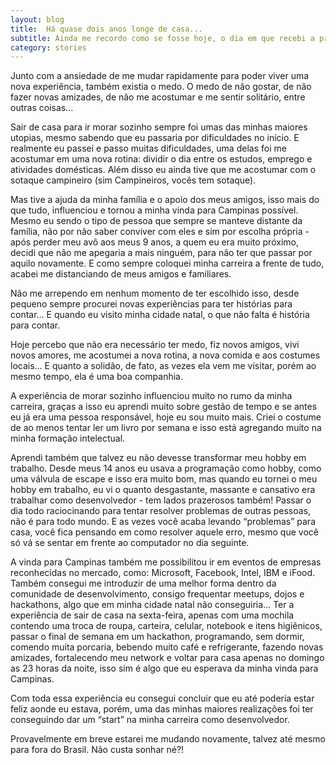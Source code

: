 ```yaml
---
layout: blog
title:  Há quase dois anos longe de casa...
subtitle: Ainda me recordo como se fosse hoje, o dia em que recebi a proposta para trabalhar como desenvolvedor em Campinas e como consequência deixar a minha cidade natal, família e amigos para trás…
category: stories
---
```

Junto com a ansiedade de me mudar rapidamente para poder viver uma nova experiência, também existia o medo. O medo de não gostar, de não fazer novas amizades, de não me acostumar e me sentir solitário, entre outras coisas…

Sair de casa para ir morar sozinho sempre foi umas das minhas maiores utopias, mesmo sabendo que eu passaria por dificuldades no início. E realmente eu passei e passo muitas dificuldades, uma delas foi me acostumar em uma nova rotina: dividir o dia entre os estudos, emprego e atividades domésticas. Além disso eu ainda tive que me acostumar com o sotaque campineiro (sim Campineiros, vocês tem sotaque).

Mas tive a ajuda da minha família e o apoio dos meus amigos, isso mais do que tudo, influenciou e tornou a minha vinda para Campinas possível. Mesmo eu sendo o tipo de pessoa que sempre se manteve distante da família, não por não saber conviver com eles e sim por escolha própria - após perder meu avô aos meus 9 anos, a quem eu era muito próximo, decidi que não me apegaria a mais ninguém, para não ter que passar por aquilo novamente. E como sempre coloquei minha carreira a frente de tudo, acabei me distanciando de meus amigos e familiares.

Não me arrependo em nenhum momento de ter escolhido isso, desde pequeno sempre procurei novas experiências para ter histórias para contar… E quando eu visito minha cidade natal, o que não falta é história para contar.

Hoje percebo que não era necessário ter medo, fiz novos amigos, vivi novos amores, me acostumei a nova rotina, a nova comida e aos costumes locais… E quanto a solidão, de fato, as vezes ela vem me visitar, porém ao mesmo tempo, ela é uma boa companhia.

A experiência de morar sozinho influenciou muito no rumo da minha carreira, graças a isso eu aprendi muito sobre gestão de tempo e se antes eu já era uma pessoa responsável, hoje eu sou muito mais. Criei o costume de ao menos tentar ler um livro por semana e isso está agregando muito na minha formação intelectual.

Aprendi também que talvez eu não devesse transformar meu hobby em trabalho. Desde meus 14 anos eu usava a programação como hobby, como uma válvula de escape e isso era muito bom, mas quando eu tornei o meu hobby em trabalho, eu vi o quanto desgastante, massante e cansativo era trabalhar como desenvolvedor - tem lados prazerosos também! Passar o dia todo raciocinando para tentar resolver problemas de outras pessoas, não é para todo mundo. E as vezes você acaba levando “problemas” para casa, você fica pensando em como resolver aquele erro, mesmo que você só vá se sentar em frente ao computador no dia seguinte.

A vinda para Campinas também me possibilitou ir em eventos de empresas reconhecidas no mercado, como: Microsoft, Facebook, Intel, IBM e iFood. Também consegui me introduzir de uma melhor forma dentro da comunidade de desenvolvimento, consigo frequentar meetups, dojos e hackathons, algo que em minha cidade natal não conseguiria… Ter a experiência de sair de casa na sexta-feira, apenas com uma mochila contendo uma troca de roupa, carteira, celular, notebook e itens higiênicos, passar o final de semana em um hackathon, programando, sem dormir, comendo muita porcaria, bebendo muito café e refrigerante, fazendo novas amizades, fortalecendo meu network e voltar para casa apenas no domingo as 23 horas da noite, isso sim é algo que eu esperava da minha vinda para Campinas.

Com toda essa experiência eu consegui concluir que eu até poderia estar feliz aonde eu estava, porém, uma das minhas maiores realizações foi ter conseguindo dar um “start” na minha carreira como desenvolvedor.

Provavelmente em breve estarei me mudando novamente, talvez até mesmo para fora do Brasil. Não custa sonhar né?!
